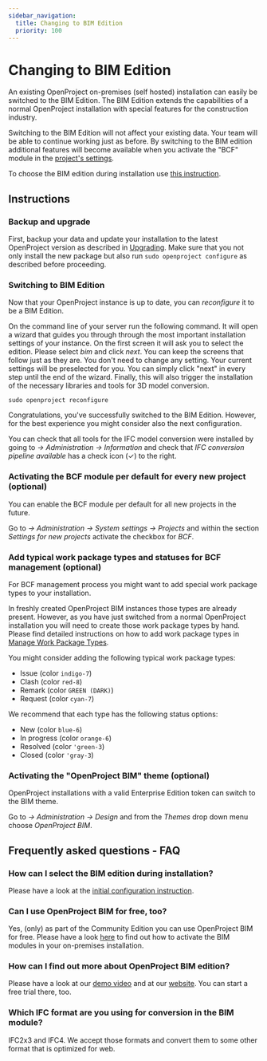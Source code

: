```yaml
---
sidebar_navigation:
  title: Changing to BIM Edition
  priority: 100
---
```


# Changing to BIM Edition

An existing OpenProject on-premises (self hosted) installation can easily be switched to the BIM Edition. The BIM Edition extends the capabilities of a normal OpenProject installation with special features for the construction industry.

Switching to the BIM Edition will not affect your existing data. Your team will be able to continue working just as before. By switching to the BIM edition additional features will become available  when you activate the "BCF" module in the [project's settings](../../user-guide/projects/project-settings/modules).

To choose the BIM edition during installation use [this instruction](../installation/packaged/#step-1-select-your-openproject-edition).

## Instructions

### Backup and upgrade

First, backup your data and update your installation to the latest OpenProject version as described in [Upgrading](../operation/upgrading).
Make sure that you not only install the new package but also run `sudo openproject configure` as described before proceeding.

### Switching to BIM Edition

Now that your OpenProject instance is up to date, you can _reconfigure_ it to be a BIM Edition.

On the command line of your server run the following command. It will open a wizard that
guides you through through the most important installation settings of your instance.
On the first screen it will ask you to select the edition. Please select _bim_ and click _next_.
You can keep the screens that follow just as they are. You don't need to change any setting. 
Your current settings will be preselected for you. You can simply click "next" in every step 
until the end of the wizard. Finally, this will also
trigger the installation of the necessary libraries and tools for 3D model conversion.

`sudo openproject reconfigure`

Congratulations, you've successfully switched to the BIM Edition. However, for the best
experience you might consider also the next configuration.

You can check that all tools for the IFC model conversion were installed by going to
_-> Administration -> Information_ and check that _IFC conversion pipeline available_ 
has a check icon (✓) to the right.

### Activating the BCF module per default for every new project (optional)

You can enable the BCF module per default for all new projects in the future.

Go to _-> Administration -> System settings -> Projects_ and within the section 
_Settings for new projects_ activate the checkbox for _BCF_.

### Add typical work package types and statuses for BCF management (optional)

For BCF management process you might want to add special work package types to your
installation.

In freshly created OpenProject BIM instances those types are already present. However,
as you have just switched from a normal OpenProject installation you will need to create
those work package types by hand. Please find detailed instructions on how to add work 
package types in [Manage Work Package Types](../../system-admin-guide/manage-work-packages/work-package-types/).

You might consider adding the following typical work package types:

- Issue (color `indigo-7`)
- Clash (color `red-8`)
- Remark (color `GREEN (DARK)`)
- Request (color `cyan-7`)

We recommend that each type has the following status options:

- New (color `blue-6`)
- In progress (color `orange-6`)
- Resolved (color `'green-3`)
- Closed (color `'gray-3`)

### Activating the "OpenProject BIM" theme (optional)

OpenProject installations with a valid Enterprise Edition token can switch to the BIM 
theme.

Go to _-> Administration -> Design_ and from the _Themes_ drop down menu choose _OpenProject BIM_.

## Frequently asked questions - FAQ

### How can I select the BIM edition during installation?

Please have a look at the [initial configuration instruction](../installation/packaged/#step-1-select-your-openproject-edition).

### Can I use OpenProject BIM for free, too?

Yes, (only) as part of the Community Edition you can use OpenProject BIM for free. Please have a look [here](#switching-to-bim-edition) to find out how to activate the BIM modules in your on-premises installation.

### How can I find out more about OpenProject BIM edition?

Please have a look at our [demo video](https://www.youtube.com/watch?v=ThA4_17yedg) and at our [website](https://www.openproject.org/bim-project-management/). You can start a free trial there, too.

### Which IFC format are you using for conversion in the BIM module?

IFC2x3 and IFC4. We accept those formats and convert them to some other format that is optimized for web.

